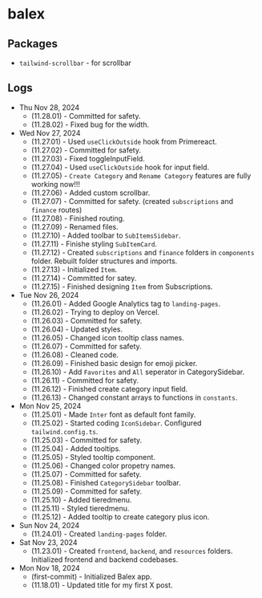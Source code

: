 # balex

## Packages

* `tailwind-scrollbar` - for scrollbar

## Logs

* Thu Nov 28, 2024
  * (11.28.01) - Committed for safety.
  * (11.28.02) - Fixed bug for the width.
* Wed Nov 27, 2024
  * (11.27.01) - Used `useClickOutside` hook from Primereact.
  * (11.27.02) - Committed for safety.
  * (11.27.03) - Fixed toggleInputField.
  * (11.27.04) - Used `useClickOutside` hook for input field.
  * (11.27.05) - `Create Category` and `Rename Category` features are fully working now!!!
  * (11.27.06) - Added custom scrollbar.
  * (11.27.07) - Committed for safety. (created `subscriptions` and `finance` routes)
  * (11.27.08) - Finished routing.
  * (11.27.09) - Renamed files.
  * (11.27.10) - Added toolbar to `SubItemsSidebar`.
  * (11.27.11) - Finishe styling `SubItemCard`.
  * (11.27.12) - Created `subscriptions` and `finance` folders in `components` folder. Rebuilt folder structures and imports.
  * (11.27.13) - Initialized `Item`.
  * (11.27.14) - Committed for satey.
  * (11.27.15) - Finished designing `Item` from Subscriptions.
* Tue Nov 26, 2024
  * (11.26.01) - Added Google Analytics tag to `landing-pages`.
  * (11.26.02) - Trying to deploy on Vercel.
  * (11.26.03) - Committed for safety.
  * (11.26.04) - Updated styles.
  * (11.26.05) - Changed icon tooltip class names.
  * (11.26.07) - Committed for safety.
  * (11.26.08) - Cleaned code.
  * (11.26.09) - Finished basic design for emoji picker.
  * (11.26.10) - Add `Favorites` and `All` seperator in CategorySidebar.
  * (11.26.11) - Committed for safety.
  * (11.26.12) - Finished create category input field.
  * (11.26.13) - Changed constant arrays to functions in `constants`.
* Mon Nov 25, 2024
  * (11.25.01) - Made `Inter` font as default font family. 
  * (11.25.02) - Started coding `IconSidebar`. Configured `tailwind.config.ts`.
  * (11.25.03) - Committed for safety.
  * (11.25.04) - Added tooltips.
  * (11.25.05) - Styled tooltip component.
  * (11.25.06) - Changed color propetry names.
  * (11.25.07) - Committed for safety.
  * (11.25.08) - Finished `CategorySidebar` toolbar.
  * (11.25.09) - Committed for safety.
  * (11.25.10) - Added tieredmenu.
  * (11.25.11) - Styled tieredmenu.
  * (11.25.12) - Added tooltip to create category plus icon.
* Sun Nov 24, 2024
  * (11.24.01) - Created `landing-pages` folder.
* Sat Nov 23, 2024
  * (11.23.01) - Created `frontend`, `backend`, and `resources` folders. Initialized frontend and backend codebases.
* Mon Nov 18, 2024
  * (first-commit) - Initialized Balex app.
  * (11.18.01) - Updated title for my first X post.
